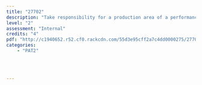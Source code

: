 ```yaml
---
title: "27702"
description: "Take responsibility for a production area of a performance"
level: "2"
assessment: "Internal"
credits: "4"
pdf: "http://c1940652.r52.cf0.rackcdn.com/55d3e95cff2a7c4dd0000275/27702.pdf"
categories:
    - "PAT2"
    
    
    
    
---
```

